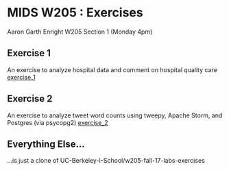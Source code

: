 # MIDS W205 : Exercises
Aaron Garth Enright
W205 Section 1 (Monday 4pm)

## Exercise 1

An exercise to analyze hospital data and comment on hospital quality care [exercise_1](exercise_1) 

## Exercise 2

An exercise to analyze tweet word counts using tweepy, Apache Storm, and Postgres (via psycopg2) [exercise_2](exercise_2)

## Everything Else...

...is just a clone of UC-Berkeley-I-School/w205-fall-17-labs-exercises

